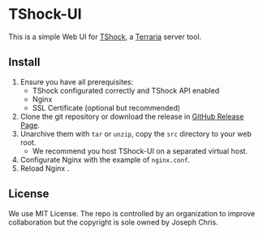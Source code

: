 # TShock-UI

This is a simple Web UI for [TShock](https://github.com/Pryaxis/TShock), a [Terraria](https://terraria.org/) server tool.



## Install

1.   Ensure you have all prerequisites:
     -   TShock configurated correctly and TShock API enabled
     -   Nginx
     -   SSL Certificate (optional but recommended)
2.   Clone the git repository or download the release in [GitHub Release Page](https://github.com/moelty-net/tshock-ui/releases).
3.   Unarchive them with `tar` or `unzip`, copy the `src` directory to your web root.
     -   We recommend you host TShock-UI on a separated virtual host.
4.   Configurate Nginx with the example of `nginx.conf`.
5.   Reload Nginx .



## License

We use MIT License. The repo is controlled by an organization to improve collaboration but the copyright is sole owned by Joseph Chris.